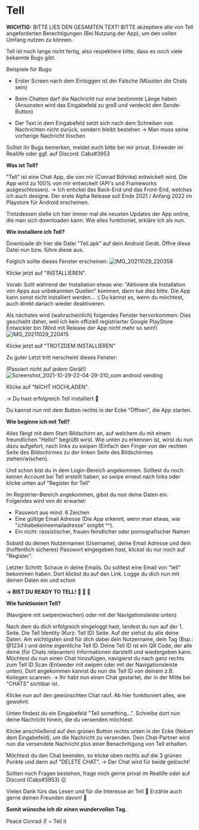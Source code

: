 # Tell

**WICHTIG:**
BITTE LIES DEN GESAMTEN TEXT!
BITTE akzeptiere alle von Tell angeforderten Berechtigungen (Bei Nutzung der App), um den vollen Umfang nutzen zu können.

Tell ist noch lange nicht fertig, also respektiere bitte, dass 
es noch viele bekannte Bugs gibt.

Beispiele für Bugs:
- Erster Screen nach dem Einloggen ist der Falsche (Müssten die Chats sein)

- Beim Chatten darf die Nachricht nur eine bestimmte Länge haben 
(Ansonsten wird das Eingabefeld zu groß und verdeckt den Sende-Button)

- Der Text in dem Eingabefeld setzt sich nach dem Schreiben von Nachrichten nicht zurück, sondern bleibt bestehen
 -> Man muss seine vorherige Nachricht löschen

Solltet ihr Bugs bemerken, meldet euch bitte bei mir privat. 
Entweder im Reallife oder ggf. auf Discord: Cabs#3953

**Was ist Tell?**

"Tell" ist eine Chat App, die von mir (Conrad Böhnke) entwickelt wird.
Die App  wird zu 100% von mir entwickelt (API's und Frameworks ausgeschlossen).
-> Ich entickel das Back-End und das Front-End, welches ich auch designe.
Der erste Alpha Release soll Ende 2021 / Anfang 2022 im Playstore für Android erscheinen.

Trotzdessen stelle ich hier immer mal die neusten Updates der App online, die man sich downloaden kann.
Wie alles funktioniet, erkläre ich als  nun.


**Wie installiere ich Tell?**

Downloade dir hier die Datei "Tell.apk" auf dein Android Gerät.
Öffne diese Datei nun bzw. führe diese aus.

Folglich sollte dieses Fenster erscheinen:
![IMG_20211029_220358](https://user-images.githubusercontent.com/34183744/139495600-627d74d4-468e-454c-af15-1bd7cc1271c8.jpg)

Klicke jetzt auf "INSTALLIEREN".

Vorab: Sollt während der Installation etwas wie: "Aktiviere die Installation von Apps aus unbekannten Quellen" kommen, dann tue dies bitte. 
Die App kann sonst nicht installiert werden... :(
Du kannst es, wenn du möchtest, auch direkt danach wieder deaktivieren.

Als nächstes wird (wahrscheinlich) folgendes Fenster hervorkommen:
Dies geschieht daher, weil ich kein offiziell registrierter Google PlayStore Entwickler bin (Wird mit Release der App nicht mehr so sein!)
![IMG_20211029_220415](https://user-images.githubusercontent.com/34183744/139495719-ebd98ab4-5ffd-4634-b962-7a19b3220374.jpg)

Klicke jetzt auf "TROTZDEM INSTALLIEREN"

Zu guter Letzt tritt nerscheint dieses Fenster:

(Passiert nicht auf jedem Gerät!)
![Screenshot_2021-10-29-22-04-29-310_com android vending](https://user-images.githubusercontent.com/34183744/139495954-ddedc407-93af-4133-8140-039d3c2c53b4.jpg)

Klicke auf "NICHT HOCHLADEN".

-> Du hast erfolgreich Tell installiert 🤟

Du kannst nun mit dem Button rechts in der Ecke "Öffnen", die App starten.


**Wie beginne ich mit Tell?**

Alles fängt mit dem Start-Bildschirm an, auf welchem du mit einem freundlichen "Hello!" begrüßt wirst.
Wie unten zu erkennen ist, wirst du nun dazu aufgefort, nach links zu swipen (Einfach den Finger von der rechten Seite des Bildschirmes zu der linken Seite des Bildschirmes ziehen/wischen).

Und schon bist du in dem Login-Bereich angekommen.
Solltest du noch keinen Account bei Tell erstellt haben, so swipe erneut nach links oder klicke unten auf "Register for Tell"

Im Registrier-Bereich angekommen, gibst du nun deine Daten ein.
Folgendes wird von dir erwartet:

- Passwort aus mind. 6 Zeichen
- Eine gültige Email Adresse (Die App erkennt, wenn man etwas, wie "ichhabekeineemailadresse" eingibt ^^).
- Ein nicht: rassistischer, frauen feindlicher oder pornografischer Namen

Sobald du deinen Nutzernamen (Username), deine Email Adresse und dein (hoffentlich sicheres) Passwort eingegeben hast, klickst du nur noch auf "Register".

Letzter Schritt:
Schaue in deine Emails. Du solltest eine Email von "tell" bekommen haben.
Dort klickst du auf den Link.
Logge du dich nun mit deinen Daten ein und schon

**-> BIST DU READY TO TELL! 🙂 🎊 🏁**


**Wie funktioniert Tell?**

(Navigiere mit swipen(wischen) oder mit der Navigationsleiste unten)

Nach dem du dich erfolgreich eingeloggt hast, landest du nun auf der 1. Seite. Die Tell Identity (Kurz: Tell ID) Seite.
Auf der siehst du alle deine Daten.
Am wichtigsten sind für dich dabei dein Nutzername, dein Tag (Bsp.: @1234 ) und deine eigentliche Tell ID.
Deine Tell ID ist ein QR Code, der alle deine (für Chats relavanten) Informationen darstellt und wiedergeben kann.
Möchtest du nun einen Chat hinzufügen, navigierst du nach ganz rechts zum Tell ID Scan (Entweder mit swipen oder mit der Navigationsleiste unten).
Dort angekommen kannst du nun die Tell ID von deinem z.B. Kollegen scannen.
-> Ihr habt nun einen Chat gestartet, der in der Mitte bei "CHATS" sichtbar ist.

Klicke nun auf den gewünschten Chat rauf.
Ab hier funktioniert alles, wie gewohnt:

Unten findest du ein Eingabefeld "Tell something...".
Schreibe dort nun deine Nachricht hinein, die du versenden möchtest.

Klicke anschließend auf den grünen Button rechts unten in der Ecke (Neben dem Eingabefeld), um die Nachricht zu versenden.
Dein Chat-Partner wird nun die versendete Nachricht plus einer Benachritigung von Tell erhalten.

Möchtest du den Chat beenden, so klicke oben rechts auf die 3 grünen Punkte und dann auf "DELETE CHAT".
-> Der Chat wird für beide gelöscht!


Sollten noch Fragen bestehen, frage mich gerne privat im Reallife oder auf Discord (Cabs#3953) 😉

Vielen Dank fürs das Lesen und für die Interesse an Tell 🤍
Erzähle auch gerne deinen Freunden davon! 🤗

**Somit wünsche ich dir einen wundervollen Tag.**

Peace Conrad ✌️
~ Tell it
